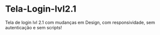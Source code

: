 # Tela-Login-lvl2.1

Tela de login lvl 2.1 com mudanças em Design, com responsividade, sem autenticação e sem scripts!
